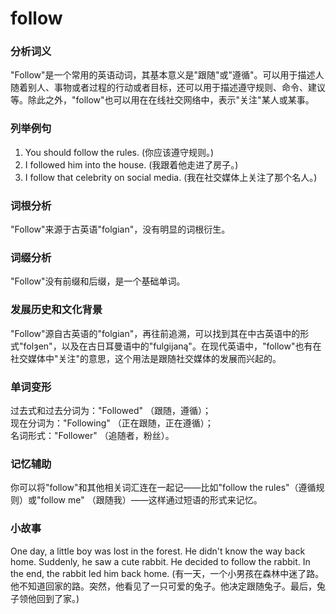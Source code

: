 # follow

### 分析词义

  

"Follow"是一个常用的英语动词，其基本意义是"跟随"或"遵循"。可以用于描述人随着别人、事物或者过程的行动或者目标，还可以用于描述遵守规则、命令、建议等。除此之外，"follow"也可以用在在线社交网络中，表示"关注"某人或某事。

  

### 列举例句

  

1.  You should follow the rules. (你应该遵守规则。)
2.  I followed him into the house. (我跟着他走进了房子。)
3.  I follow that celebrity on social media. (我在社交媒体上关注了那个名人。)

  

### 词根分析

  

"Follow"来源于古英语"folgian"，没有明显的词根衍生。

  

### 词缀分析

  

"Follow"没有前缀和后缀，是一个基础单词。

  

### 发展历史和文化背景

  

"Follow"源自古英语的"folgian"，再往前追溯，可以找到其在中古英语中的形式"folȝen"，以及在古日耳曼语中的"fulgijaną"。在现代英语中，"follow"也有在社交媒体中"关注"的意思，这个用法是跟随社交媒体的发展而兴起的。

  

### 单词变形

  

过去式和过去分词为："Followed" （跟随，遵循）；  
现在分词为："Following" （正在跟随，正在遵循）；  
名词形式："Follower" （追随者，粉丝）。

  

### 记忆辅助

  

你可以将"follow"和其他相关词汇连在一起记——比如"follow the rules"（遵循规则）或"follow me" （跟随我）——这样通过短语的形式来记忆。

  

### 小故事

  

One day, a little boy was lost in the forest. He didn't know the way back home. Suddenly, he saw a cute rabbit. He decided to follow the rabbit. In the end, the rabbit led him back home. (有一天，一个小男孩在森林中迷了路。他不知道回家的路。突然，他看见了一只可爱的兔子。他决定跟随兔子。最后，兔子领他回到了家。)
